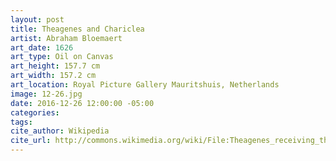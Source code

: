 ```yaml
---
layout: post
title: Theagenes and Chariclea
artist: Abraham Bloemaert
art_date: 1626
art_type: Oil on Canvas
art_height: 157.7 cm
art_width: 157.2 cm
art_location: Royal Picture Gallery Mauritshuis, Netherlands
image: 12-26.jpg
date: 2016-12-26 12:00:00 -05:00
categories:
tags:
cite_author: Wikipedia
cite_url: http://commons.wikimedia.org/wiki/File:Theagenes_receiving_the_palm_of_honour_from_Chariclea.jpg
---
```

